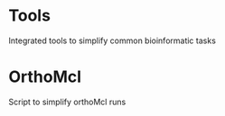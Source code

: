 # Tools
Integrated tools to simplify common bioinformatic tasks

# OrthoMcl
Script to simplify orthoMcl runs
